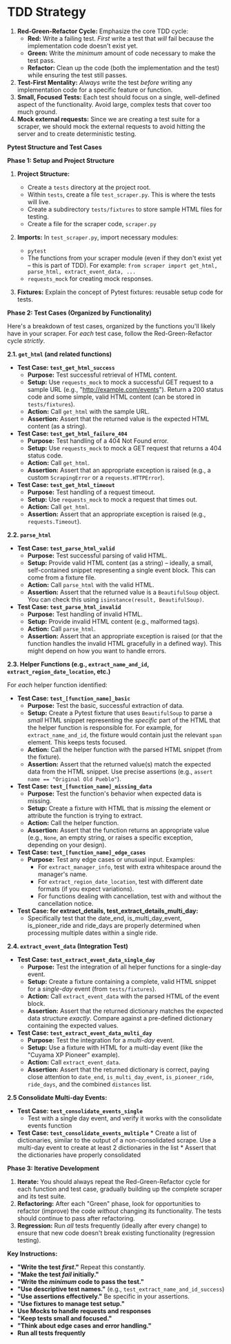 # TDD Strategy

1.  **Red-Green-Refactor Cycle:** Emphasize the core TDD cycle:
    *   **Red:** Write a failing test. *First* write a test that *will* fail because the implementation code doesn't exist yet.
    *   **Green:** Write the *minimum* amount of code necessary to make the test pass.
    *   **Refactor:** Clean up the code (both the implementation and the test) while ensuring the test still passes.
2.  **Test-First Mentality:** *Always* write the test *before* writing any implementation code for a specific feature or function.
3.  **Small, Focused Tests:** Each test should focus on a single, well-defined aspect of the functionality.  Avoid large, complex tests that cover too much ground.
4. **Mock external requests:** Since we are creating a test suite for a scraper, we should mock the external requests to avoid hitting the server and to create deterministic testing.

**Pytest Structure and Test Cases**

**Phase 1: Setup and Project Structure**

1.  **Project Structure:**
    *   Create a `tests` directory at the project root.
    *   Within `tests`, create a file `test_scraper.py`.  This is where the tests will live.
    *   Create a subdirectory `tests/fixtures` to store sample HTML files for testing.
    *   Create a file for the scraper code, `scraper.py`

2.  **Imports:** In `test_scraper.py`, import necessary modules:
    *   `pytest`
    *   The functions from your scraper module (even if they don't exist yet – this is part of TDD).  For example: `from scraper import get_html, parse_html, extract_event_data, ...`
    *    `requests_mock` for creating mock responses.
3.  **Fixtures:** Explain the concept of Pytest fixtures: reusable setup code for tests.

**Phase 2: Test Cases (Organized by Functionality)**

Here's a breakdown of test cases, organized by the functions you'll likely have in your scraper.  For *each* test case, follow the Red-Green-Refactor cycle *strictly*.

**2.1. `get_html` (and related functions)**

*   **Test Case: `test_get_html_success`**
    *   **Purpose:** Test successful retrieval of HTML content.
    *   **Setup:** Use `requests_mock` to mock a successful GET request to a sample URL (e.g., "http://example.com/events"). Return a 200 status code and some simple, valid HTML content (can be stored in `tests/fixtures`).
    *   **Action:** Call `get_html` with the sample URL.
    *   **Assertion:** Assert that the returned value is the expected HTML content (as a string).
*   **Test Case: `test_get_html_failure_404`**
    *   **Purpose:** Test handling of a 404 Not Found error.
    *   **Setup:** Use `requests_mock` to mock a GET request that returns a 404 status code.
    *   **Action:** Call `get_html`.
    *   **Assertion:** Assert that an appropriate exception is raised (e.g., a custom `ScrapingError` or a `requests.HTTPError`).
*   **Test Case: `test_get_html_timeout`**
    *   **Purpose:** Test handling of a request timeout.
    *   **Setup:** Use `requests_mock` to mock a request that times out.
    *   **Action:** Call `get_html`.
    *   **Assertion:** Assert that an appropriate exception is raised (e.g., `requests.Timeout`).

**2.2. `parse_html`**

*   **Test Case: `test_parse_html_valid`**
    *   **Purpose:** Test successful parsing of valid HTML.
    *   **Setup:**  Provide valid HTML content (as a string) – ideally, a small, self-contained snippet representing a single event block.  This can come from a fixture file.
    *   **Action:** Call `parse_html` with the valid HTML.
    *   **Assertion:** Assert that the returned value is a `BeautifulSoup` object.  You can check this using `isinstance(result, BeautifulSoup)`.
*   **Test Case: `test_parse_html_invalid`**
    *   **Purpose:** Test handling of invalid HTML.
    *   **Setup:** Provide invalid HTML content (e.g., malformed tags).
    *   **Action:** Call `parse_html`.
    *   **Assertion:** Assert that an appropriate exception is raised (or that the function handles the invalid HTML gracefully in a defined way).  This might depend on how you want to handle errors.

**2.3. Helper Functions (e.g., `extract_name_and_id`, `extract_region_date_location`, etc.)**

For *each* helper function identified:

*   **Test Case: `test_[function_name]_basic`**
    *   **Purpose:** Test the basic, successful extraction of data.
    *   **Setup:** Create a Pytest fixture that uses `BeautifulSoup` to parse a *small* HTML snippet representing the *specific* part of the HTML that the helper function is responsible for.  For example, for `extract_name_and_id`, the fixture would contain just the relevant `span` element. This keeps tests focused.
    *   **Action:** Call the helper function with the parsed HTML snippet (from the fixture).
    *   **Assertion:** Assert that the returned value(s) match the expected data from the HTML snippet. Use precise assertions (e.g., `assert name == "Original Old Pueblo"`).
*   **Test Case: `test_[function_name]_missing_data`**
    *   **Purpose:** Test the function's behavior when expected data is missing.
    *   **Setup:** Create a fixture with HTML that is *missing* the element or attribute the function is trying to extract.
    *   **Action:** Call the helper function.
    *   **Assertion:** Assert that the function returns an appropriate value (e.g., `None`, an empty string, or raises a specific exception, depending on your design).
*   **Test Case: `test_[function_name]_edge_cases`**
    *   **Purpose:** Test any edge cases or unusual input.  Examples:
        *   For `extract_manager_info`, test with extra whitespace around the manager's name.
        *   For `extract_region_date_location`, test with different date formats (if you expect variations).
        *   For functions dealing with cancellation, test with and without the cancellation notice.
* **Test Case: for extract_details, test_extract_details_multi_day:**
    *   Specifically test that the date_end, is_multi_day_event, is_pioneer_ride and ride_days are properly determined when processing multiple dates within a single ride.

**2.4. `extract_event_data` (Integration Test)**

*   **Test Case: `test_extract_event_data_single_day`**
    *   **Purpose:** Test the integration of all helper functions for a single-day event.
    *   **Setup:** Create a fixture containing a complete, valid HTML snippet for a *single-day* event (from `tests/fixtures`).
    *   **Action:** Call `extract_event_data` with the parsed HTML of the event block.
    *   **Assertion:** Assert that the returned dictionary matches the expected data structure *exactly*.  Compare against a pre-defined dictionary containing the expected values.
*   **Test Case: `test_extract_event_data_multi_day`**
    *   **Purpose:** Test the integration for a *multi-day* event.
    *   **Setup:** Use a fixture with HTML for a multi-day event (like the "Cuyama XP Pioneer" example).
    *   **Action:** Call `extract_event_data`.
    *   **Assertion:** Assert that the returned dictionary is correct, paying close attention to `date_end`, `is_multi_day_event`, `is_pioneer_ride`, `ride_days`, and the combined `distances` list.

**2.5 Consolidate Multi-day Events:**

*   **Test Case: `test_consolidate_events_single`**
     * Test with a single day event, and verify it works with the consolidate events function
*    **Test Case: `test_consolidate_events_multiple`**
    *  Create a list of dictionaries, similar to the output of a non-consolidated scrape. Use a multi-day event to create at least 2 dictionaries in the list
    * Assert that the dictionaries have properly consolidated

**Phase 3: Iterative Development**

1.  **Iterate:**  You should always repeat the Red-Green-Refactor cycle for each function and test case, gradually building up the complete scraper and its test suite.
2.  **Refactoring:**  After each "Green" phase, look for opportunities to refactor (improve) the code *without* changing its functionality.  The tests should continue to pass after refactoring.
3.  **Regression:**  Run *all* tests frequently (ideally after every change) to ensure that new code doesn't break existing functionality (regression testing).

**Key Instructions:**

*   **"Write the test *first*."** Repeat this constantly.
*   **"Make the test *fail* initially."**
*   **"Write the *minimum* code to pass the test."**
*   **"Use descriptive test names."** (e.g., `test_extract_name_and_id_success`)
*   **"Use assertions effectively."** Be specific in your assertions.
*   **"Use fixtures to manage test setup."**
* **Use Mocks to handle requests and responses**
*   **"Keep tests small and focused."**
* **"Think about edge cases and error handling."**
*  **Run all tests frequently**
